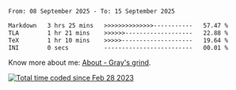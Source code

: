 <!--START_SECTION:waka-->

```txt
From: 08 September 2025 - To: 15 September 2025

Markdown   3 hrs 25 mins   >>>>>>>>>>>>>>-----------   57.47 %
TLA        1 hr 21 mins    >>>>>>-------------------   22.88 %
TeX        1 hr 10 mins    >>>>>--------------------   19.64 %
INI        0 secs          -------------------------   00.01 %
```

<!--END_SECTION:waka-->

<!-- [![grayxu's github stats](https://github-readme-stats.vercel.app/api?username=grayxu&count_private=true&show_icons=true)](https://github.com/grayxu) -->

Know more about me: [About - Gray's grind](https://www.grayxu.cn/).
<p align="left">
  <a href="https://wakatime.com/@c69eb31e-43a1-463f-8968-c3449e386f57"><img src="https://wakatime.com/badge/user/c69eb31e-43a1-463f-8968-c3449e386f57.svg" title="Total time coded since Feb 28 2023" /></a>
</p>

